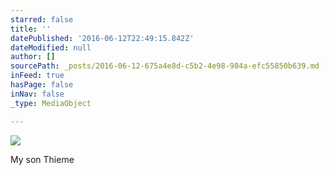 ```yaml
---
starred: false
title: ''
datePublished: '2016-06-12T22:49:15.842Z'
dateModified: null
author: []
sourcePath: _posts/2016-06-12-675a4e8d-c5b2-4e98-984a-efc55850b639.md
inFeed: true
hasPage: false
inNav: false
_type: MediaObject

---
```

![](https://the-grid-user-content.s3-us-west-2.amazonaws.com/c237d3fe-11a5-47da-a02d-12f7a22147b6.jpg)

My son Thieme
